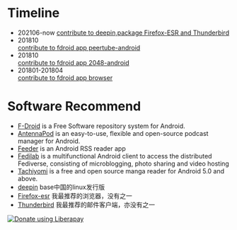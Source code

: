 # Timeline
- 202106-now
  [contribute to deepin,package Firefox-ESR and Thunderbird](https://bbs.deepin.org/mine/post)
- 201810  
  [contribute to fdroid app peertube-android](https://github.com/sschueller/peertube-android/commits?author=lishoujun)
- 201810  
  [contribute to fdroid app 2048-android](https://github.com/uberspot/2048-android/pulls?utf8=%E2%9C%93&q=is%3Apr+author%3Alishoujun)
- 201801-201804  
  [contribute to fdroid app browser](https://github.com/scoute-dich/browser/pulls?utf8=%E2%9C%93&q=is%3Apr+author%3Alishoujun)  

# Software Recommend
- [F-Droid](https://github.com/f-droid/fdroidclient) is a Free Software repository system for Android.
- [AntennaPod](https://github.com/AntennaPod/AntennaPod) is an easy-to-use, flexible and open-source podcast manager for Android.
- [Feeder](https://gitlab.com/spacecowboy/Feeder) is an Android RSS reader app
- [Fedilab](https://framagit.org/tom79/fedilab) is a multifunctional Android client to access the distributed Fediverse, consisting of microblogging, photo sharing and video hosting
- [Tachiyomi](https://github.com/inorichi/tachiyomi) is a free and open source manga reader for Android 5.0 and above.
- [deepin](https://www.deepin.org/zh/)  base中国的linux发行版
- [Firefox-esr](https://www.mozilla.org/zh-CN/firefox/enterprise/)  我最推荐的浏览器，没有之一
- [Thunderbird](https://www.thunderbird.net/zh-CN/)  我最推荐的邮件客户端，亦没有之一



<script src="https://liberapay.com/lishoujun/widgets/button.js"></script>
<noscript><a href="https://liberapay.com/lishoujun/donate"><img alt="Donate using Liberapay" src="https://liberapay.com/assets/widgets/donate.svg"></a></noscript>
